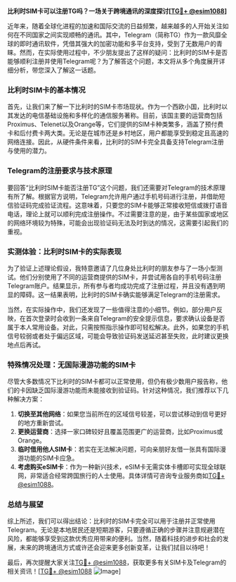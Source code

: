 **比利时SIM卡可以注册TG吗？一场关于跨境通讯的深度探讨[[TG💪+ @esim1088](https://t.me/s/esim1088)]**

近年来，随着全球化进程的加速和国际交流的日益频繁，越来越多的人开始关注如何在不同国家之间实现顺畅的通讯。其中，Telegram（简称TG）作为一款风靡全球的即时通讯软件，凭借其强大的加密功能和多平台支持，受到了无数用户的青睐。然而，在实际使用过程中，不少朋友提出了这样的疑问：比利时的SIM卡是否能够顺利注册并使用Telegram呢？为了解答这个问题，本文将从多个角度展开详细分析，带您深入了解这一话题。

### **比利时SIM卡的基本情况**

首先，让我们来了解一下比利时的SIM卡市场现状。作为一个西欧小国，比利时以其发达的电信基础设施和多样化的通信服务著称。目前，该国主要的运营商包括Proximus、Telenet以及Orange等，它们提供的SIM卡种类繁多，涵盖了预付费卡和后付费卡两大类。无论是在城市还是乡村地区，用户都能享受到稳定且高速的网络连接。因此，从硬件条件来看，比利时的SIM卡完全具备支持Telegram注册与使用的潜力。

### **Telegram的注册要求与技术原理**

要回答“比利时SIM卡能否注册TG”这个问题，我们还需要对Telegram的技术原理有所了解。根据官方说明，Telegram允许用户通过手机号码进行注册，并借助短信验证码完成验证流程。这意味着，只要您的SIM卡能够正常接收短信或拨打语音电话，理论上就可以顺利完成注册操作。不过需要注意的是，由于某些国家或地区的网络环境较为特殊，可能会出现验证码无法及时到达的情况，这需要引起我们的重视。

### **实测体验：比利时SIM卡的实际表现**

为了验证上述理论假设，我特意邀请了几位身处比利时的朋友参与了一场小型测试。他们分别使用了不同的运营商提供的SIM卡，并尝试用各自的手机号码注册Telegram账户。结果显示，所有参与者均成功完成了注册过程，并且没有遇到明显的障碍。这一结果表明，比利时的SIM卡确实能够满足Telegram的注册需求。

当然，在实际操作中，我们还发现了一些值得注意的小细节。例如，部分用户反映，在首次登录时会收到一条来自Telegram的安全提示信息，要求确认设备是否属于本人常用设备。对此，只需按照指示操作即可轻松解决。此外，如果您的手机信号较弱或者处于偏远区域，可能会导致验证码发送延迟甚至失败，此时建议更换地点后再试。

### **特殊情况处理：无国际漫游功能的SIM卡**

尽管大多数情况下比利时的SIM卡都可以正常使用，但仍有极少数用户报告称，他们的卡因缺乏国际漫游功能而未能接收到验证码。针对这种情况，我们推荐以下几种解决方案：

1. **切换至其他网络**：如果您当前所在的区域信号较差，可以尝试移动到信号更好的地方重新尝试。
2. **更换运营商**：选择一家口碑较好且覆盖范围更广的运营商，比如Proximus或Orange。
3. **临时借用他人SIM卡**：若实在无法解决问题，可向亲朋好友借一张具有国际漫游功能的SIM卡应急。
4. **考虑购买eSIM卡**：作为一种新兴技术，eSIM卡无需实体卡槽即可实现全球联网，非常适合经常跨国旅行的人士使用。具体详情可咨询专业服务商如[TG💪+ @esim1088](https://t.me/s/esim1088)。

### **总结与展望**

综上所述，我们可以得出结论：比利时的SIM卡完全可以用于注册并正常使用Telegram。无论是本地居民还是短期游客，只要遵循正确的步骤并注意规避潜在风险，都能够享受到这款优秀应用带来的便利。当然，随着科技的进步和社会的发展，未来的跨境通讯方式或许还会迎来更多创新变革，让我们拭目以待吧！

最后，再次提醒大家关注[TG💪+ @esim1088](https://t.me/s/esim1088)，获取更多有关SIM卡及Telegram的相关资讯！[[TG💪+ @esim1088](https://t.me/s/esim1088) ![Image](https://i.postimg.cc/4NQfJmqS/Snipaste-2025-05-13-00-14-12.png)]
